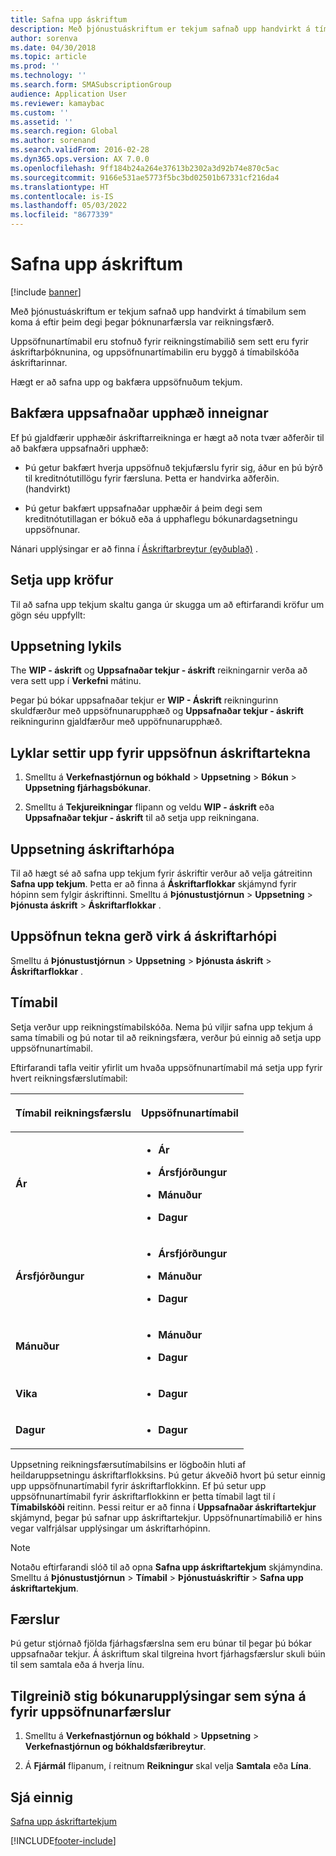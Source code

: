 ```yaml
---
title: Safna upp áskriftum
description: Með þjónustuáskriftum er tekjum safnað upp handvirkt á tímabilum sem koma á eftir þeim degi þegar þóknunarfærsla var reikningsfærð.
author: sorenva
ms.date: 04/30/2018
ms.topic: article
ms.prod: ''
ms.technology: ''
ms.search.form: SMASubscriptionGroup
audience: Application User
ms.reviewer: kamaybac
ms.custom: ''
ms.assetid: ''
ms.search.region: Global
ms.author: sorenand
ms.search.validFrom: 2016-02-28
ms.dyn365.ops.version: AX 7.0.0
ms.openlocfilehash: 9ff184b24a264e37613b2302a3d92b74e870c5ac
ms.sourcegitcommit: 9166e531ae5773f5bc3bd02501b67331cf216da4
ms.translationtype: HT
ms.contentlocale: is-IS
ms.lasthandoff: 05/03/2022
ms.locfileid: "8677339"
---
```

# <a name="accruing-subscriptions"></a>Safna upp áskriftum 

[!include [banner](../includes/banner.md)]


Með þjónustuáskriftum er tekjum safnað upp handvirkt á tímabilum sem koma á eftir þeim degi þegar þóknunarfærsla var reikningsfærð.

Uppsöfnunartímabil eru stofnuð fyrir reikningstímabilið sem sett eru fyrir áskriftarþóknunina, og uppsöfnunartímabilin eru byggð á tímabilskóða áskriftarinnar.

Hægt er að safna upp og bakfæra uppsöfnuðum tekjum.

## <a name="reverse-accruals-of-credit-amounts"></a>Bakfæra uppsafnaðar upphæð inneignar

Ef þú gjaldfærir upphæðir áskriftarreikninga er hægt að nota tvær aðferðir til að bakfæra uppsafnaðri upphæð:

  - Þú getur bakfært hverja uppsöfnuð tekjufærslu fyrir sig, áður en þú býrð til kreditnótutillögu fyrir færsluna. Þetta er handvirka aðferðin. (handvirkt)

  - Þú getur bakfært uppsafnaðar upphæðir á þeim degi sem kreditnótutillagan er bókuð eða á upphaflegu bókunardagsetningu uppsöfnunar.

Nánari upplýsingar er að finna í [Áskriftarbreytur (eyðublað)](/dynamicsax-2012//subscription-parameters-form) .

## <a name="setup-requirements"></a>Setja upp kröfur

Til að safna upp tekjum skaltu ganga úr skugga um að eftirfarandi kröfur um gögn séu uppfyllt:

## <a name="account-setup"></a>Uppsetning lykils

The **WIP - áskrift** og **Uppsafnaðar tekjur - áskrift** reikningarnir verða að vera sett upp í **Verkefni** mátinu.

Þegar þú bókar uppsafnaðar tekjur er **WIP - Áskrift** reikningurinn skuldfærður með uppsöfnunarupphæð og **Uppsafnaðar tekjur - áskrift** reikningurinn gjaldfærður með uppöfnunarupphæð.

## <a name="set-up-accounts-for-accrual-of-subscription-revenue"></a>Lyklar settir upp fyrir uppsöfnun áskriftartekna

1.  Smelltu á **Verkefnastjórnun og bókhald** \> **Uppsetning** \> **Bókun** \> **Uppsetning fjárhagsbókunar**.

2.  Smelltu á **Tekjureikningar** flipann og veldu **WIP - áskrift** eða **Uppsafnaðar tekjur - áskrift** til að setja upp reikningana.

## <a name="subscription-group-setup"></a>Uppsetning áskriftarhópa

Til að hægt sé að safna upp tekjum fyrir áskriftir verður að velja gátreitinn **Safna upp tekjum**. Þetta er að finna á **Áskriftarflokkar** skjámynd fyrir hópinn sem fylgir áskriftinni. Smelltu á **Þjónustustjórnun** \> **Uppsetning** \> **Þjónusta áskrift** \> **Áskriftarflokkar** .

## <a name="enable-revenue-accrual-on-a-subscription-group"></a>Uppsöfnun tekna gerð virk á áskriftarhópi

Smelltu á **Þjónustustjórnun** \> **Uppsetning** \> **Þjónusta áskrift** \> **Áskriftarflokkar** .

## <a name="periods"></a>Tímabil

Setja verður upp reikningstímabilskóða. Nema þú viljir safna upp tekjum á sama tímabili og þú notar til að reikningsfæra, verður þú einnig að setja upp uppsöfnunartímabil.

Eftirfarandi tafla veitir yfirlit um hvaða uppsöfnunartímabil má setja upp fyrir hvert reikningsfærslutímabil:

<table>
<colgroup>
<col />
<col />
</colgroup>
<thead>
<tr class="header">
<th><p>Tímabil reikningsfærslu</p></th>
<th><p>Uppsöfnunartímabil</p></th>
</tr>
</thead>
<tbody>
<tr class="odd">
<td><p><strong>Ár</strong></p></td>
<td><ul>
<li><p><strong>Ár</strong></p></li>
<li><p><strong>Ársfjórðungur</strong></p></li>
<li><p><strong>Mánuður</strong></p></li>
<li><p><strong>Dagur</strong></p></li>
</ul></td>
</tr>
<tr class="even">
<td><p><strong>Ársfjórðungur</strong></p></td>
<td><ul>
<li><p><strong>Ársfjórðungur</strong></p></li>
<li><p><strong>Mánuður</strong></p></li>
<li><p><strong>Dagur</strong></p></li>
</ul></td>
</tr>
<tr class="odd">
<td><p><strong>Mánuður</strong></p></td>
<td><ul>
<li><p><strong>Mánuður</strong></p></li>
<li><p><strong>Dagur</strong></p></li>
</ul></td>
</tr>
<tr class="even">
<td><p><strong>Vika</strong></p></td>
<td><ul>
<li><p><strong>Dagur</strong></p></li>
</ul></td>
</tr>
<tr class="odd">
<td><p><strong>Dagur</strong></p></td>
<td><ul>
<li><p><strong>Dagur</strong></p></li>
</ul></td>
</tr>
</tbody>
</table>

Uppsetning reikningsfærsutímabilsins er lögboðin hluti af heildaruppsetningu áskriftarflokksins. Þú getur ákveðið hvort þú setur einnig upp uppsöfnunartímabil fyrir áskriftarflokkinn. Ef þú setur upp uppsöfnunartímabil fyrir áskriftarflokkinn er þetta tímabil lagt til í **Tímabilskóði** reitinn. Þessi reitur er að finna í **Uppsafnaðar áskriftartekjur** skjámynd, þegar þú safnar upp áskriftartekjur. Uppsöfnunartímabilið er hins vegar valfrjálsar upplýsingar um áskriftarhópinn.


> [!NOTE]
> <P>Notaðu eftirfarandi slóð til að opna <STRONG>Safna upp áskriftartekjum</STRONG> skjámyndina. Smelltu á <STRONG>Þjónustustjórnun</STRONG> &gt; <STRONG>Tímabil</STRONG> &gt; <STRONG>Þjónustuáskriftir</STRONG> &gt; <STRONG>Safna upp áskriftartekjum</STRONG>.</P>


## <a name="transactions"></a>Færslur

Þú getur stjórnað fjölda fjárhagsfærslna sem eru búnar til þegar þú bókar uppsafnaðar tekjur. Á áskriftum skal tilgreina hvort fjárhagsfærslur skuli búin til sem samtala eða á hverja línu.

## <a name="specify-the-level-of-posting-details-to-display-for-accrued-transactions"></a>Tilgreinið stig bókunarupplýsingar sem sýna á fyrir uppsöfnunarfærslur

1.  Smelltu á **Verkefnastjórnun og bókhald** \> **Uppsetning** \> **Verkefnastjórnun og bókhaldsfæribreytur**.

2.  Á **Fjármál** flipanum, í reitnum **Reikningur** skal velja **Samtala** eða **Lína**.


## <a name="see-also"></a>Sjá einnig

[Safna upp áskriftartekjum](accrue-subscription-revenue.md)

  




[!INCLUDE[footer-include](../../includes/footer-banner.md)]